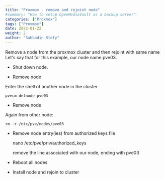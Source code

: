 ```yaml
---
title: "Proxmox - remove and rejoint node"
#summary: "How to setup OpenMediaVault as a backup server"
categories: ["Proxmox"]
tags: ["Proxmox"]
date: 2022-01-22
weight: 2
author: "Sabbadin Stefy"
---
```


Remove a node from the proxmox cluster and then rejoint with same name
Let's say that for this example, our node name pve03.



- Shut down node.

- Remove node

Enter the shell of another node in the cluster

    pvecm delnode pve03


- Remove node

Again from other node: 

    rm -r /etc/pve/nodes/pve03

- Remove node entry(ies) from authorized keys file

    nano /etc/pve/priv/authorized_keys

    remove the line associated with our node, ending with pve03

- Reboot all nodes

- Install node and rejoin to cluster

